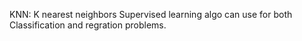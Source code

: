 KNN:
K nearest neighbors 
Supervised learning algo can use for both Classification and regration problems.

